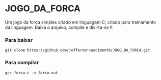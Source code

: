 # JOGO_DA_FORCA
Um jogo da forca simples criado em linguagem C, criado para treinamento da linguagem. Baixa o arquivo, compile e divirta-se !!

<h3>Para baixar</h3>

```
git clone https://github.com/jeffersonnasciment0/JOGO_DA_FORCA.git
```



<h3>Para compilar</h3>

```
gcc forca.c -o forca.out
```

